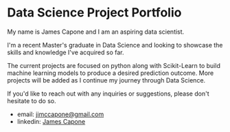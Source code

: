 # Data Science Project Portfolio

My name is James Capone and I am an aspiring data scientist.

I'm a recent Master's graduate in Data Science and looking to showcase the skills and knowledge I've acquired so far. 

The current projects are focused on python along with Scikit-Learn to build machine learning models to produce a desired prediction outcome. More projects will be added as I continue my journey through Data Science.

If you'd like to reach out with any inquiries or suggestions, please don't hesitate to do so. 

* email: jimccapone@gmail.com
* linkedin: [James Capone](https://www.linkedin.com/in/james-capone-0228b2235/)
